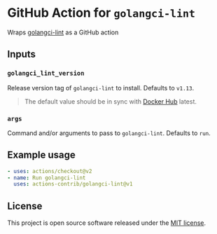 # GitHub Action for `golangci-lint`

Wraps [golangci-lint](https://github.com/golangci/golangci-lint) as a GitHub action

## Inputs

### `golangci_lint_version`

Release version tag of `golangci-lint` to install. Defaults to `v1.13`.

> The default value should be in sync with [Docker Hub][tags] latest.

[tags]: https://hub.docker.com/r/golangci/golangci-lint/tags

### `args`

Command and/or arguments to pass to `golangci-lint`. Defaults to `run`.

## Example usage

```yaml
- uses: actions/checkout@v2
- name: Run golangci-lint
  uses: actions-contrib/golangci-lint@v1
```

## License

[mit]: https://opensource.org/licenses/MIT

This project is open source software released under the [MIT license][mit].
